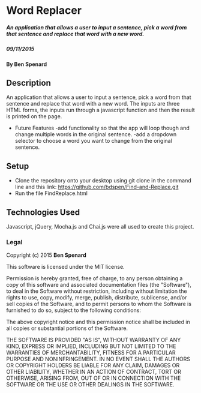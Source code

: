 # Word Replacer

##### An application that allows a user to input a sentence, pick a word from that sentence and replace that word with a new word.
##### 09/11/2015

#### By **Ben Spenard**

## Description
 An application that allows a user to input a sentence, pick a word from that sentence and replace that word with a new word. The inputs are three HTML forms, the inputs run through a javascript function and then the result is printed on the page.

 - Future Features
 -add functionality so that the app will loop though and change multiple words in the original sentence.
 -add a dropdown selector to choose a word you want to change from the original sentence.



## Setup
* Clone the repository onto your desktop using git clone in the command line and this link: https://github.com/bdspen/Find-and-Replace.git
* Run the file FindReplace.html


## Technologies Used

Javascript, jQuery, Mocha.js and Chai.js were all used to create this project.

### Legal

Copyright (c) 2015 **Ben Spenard**

This software is licensed under the MIT license.

Permission is hereby granted, free of charge, to any person obtaining a copy
of this software and associated documentation files (the "Software"), to deal
in the Software without restriction, including without limitation the rights
to use, copy, modify, merge, publish, distribute, sublicense, and/or sell
copies of the Software, and to permit persons to whom the Software is
furnished to do so, subject to the following conditions:

The above copyright notice and this permission notice shall be included in
all copies or substantial portions of the Software.

THE SOFTWARE IS PROVIDED "AS IS", WITHOUT WARRANTY OF ANY KIND, EXPRESS OR
IMPLIED, INCLUDING BUT NOT LIMITED TO THE WARRANTIES OF MERCHANTABILITY,
FITNESS FOR A PARTICULAR PURPOSE AND NONINFRINGEMENT. IN NO EVENT SHALL THE
AUTHORS OR COPYRIGHT HOLDERS BE LIABLE FOR ANY CLAIM, DAMAGES OR OTHER
LIABILITY, WHETHER IN AN ACTION OF CONTRACT, TORT OR OTHERWISE, ARISING FROM,
OUT OF OR IN CONNECTION WITH THE SOFTWARE OR THE USE OR OTHER DEALINGS IN
THE SOFTWARE.
